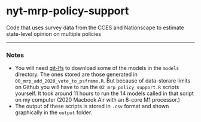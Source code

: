 # nyt-mrp-policy-support
Code that uses survey data from the CCES and Nationscape to estimate state-level opinion on multiple policies


---

### Notes

- You will need [git-lfs](https://git-lfs.github.com) to download some of the models in the `models` directory. The ones stored are those generated in `00_mrp_add_2020_vote_to_psframe.R`. But because of data-storare limits on Github you will have to run the `02_mrp_policy_support.R` scripts yourself. It took around 11 hours to run the 14 models called in that script on my computer (2020 Macbook Air with an 8-core M1 processor.)
- The output of these scripts is stored in `.csv` format and shown graphically in the `output` folder.
